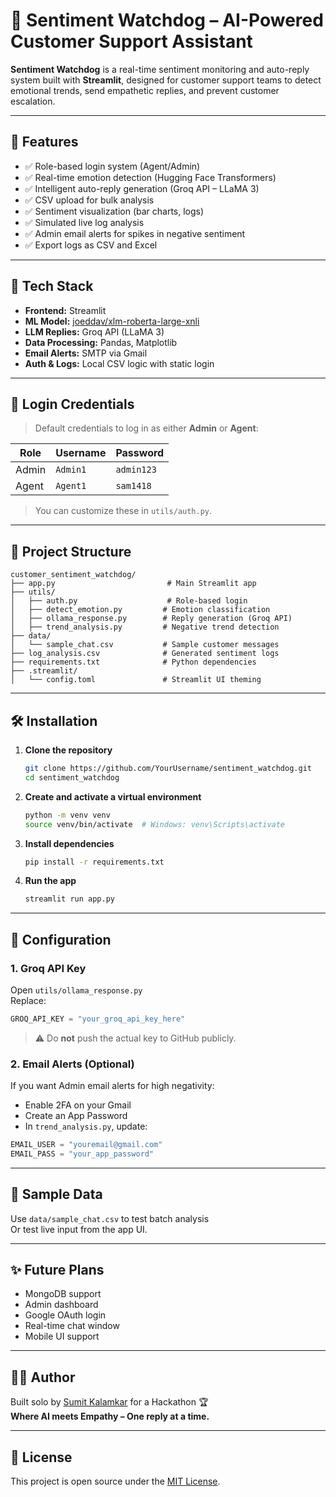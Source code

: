 # 🐶 Sentiment Watchdog – AI-Powered Customer Support Assistant

**Sentiment Watchdog** is a real-time sentiment monitoring and auto-reply system built with **Streamlit**, designed for customer support teams to detect emotional trends, send empathetic replies, and prevent customer escalation.

---

## 🚀 Features

- ✅ Role-based login system (Agent/Admin)
- ✅ Real-time emotion detection (Hugging Face Transformers)
- ✅ Intelligent auto-reply generation (Groq API – LLaMA 3)
- ✅ CSV upload for bulk analysis
- ✅ Sentiment visualization (bar charts, logs)
- ✅ Simulated live log analysis
- ✅ Admin email alerts for spikes in negative sentiment
- ✅ Export logs as CSV and Excel

---

## 🧠 Tech Stack

- **Frontend:** Streamlit  
- **ML Model:** [joeddav/xlm-roberta-large-xnli](https://huggingface.co/joeddav/xlm-roberta-large-xnli)  
- **LLM Replies:** Groq API (LLaMA 3)  
- **Data Processing:** Pandas, Matplotlib  
- **Email Alerts:** SMTP via Gmail  
- **Auth & Logs:** Local CSV logic with static login

---

## 🔐 Login Credentials

> Default credentials to log in as either **Admin** or **Agent**:

| Role   | Username     | Password   |
|--------|--------------|------------|
| Admin  | `Admin1`      | `admin123`|
| Agent  | `Agent1`      | `sam1418` |

> You can customize these in `utils/auth.py`.

---

## 📁 Project Structure

```
customer_sentiment_watchdog/
├── app.py                         # Main Streamlit app
├── utils/
│   ├── auth.py                    # Role-based login
│   ├── detect_emotion.py         # Emotion classification
│   ├── ollama_response.py        # Reply generation (Groq API)
│   ├── trend_analysis.py         # Negative trend detection
├── data/
│   └── sample_chat.csv           # Sample customer messages
├── log_analysis.csv              # Generated sentiment logs
├── requirements.txt              # Python dependencies
├── .streamlit/
│   └── config.toml               # Streamlit UI theming
```

---

## 🛠️ Installation

1. **Clone the repository**
   ```bash
   git clone https://github.com/YourUsername/sentiment_watchdog.git
   cd sentiment_watchdog
   ```

2. **Create and activate a virtual environment**
   ```bash
   python -m venv venv
   source venv/bin/activate  # Windows: venv\Scripts\activate
   ```

3. **Install dependencies**
   ```bash
   pip install -r requirements.txt
   ```

4. **Run the app**
   ```bash
   streamlit run app.py
   ```

---

## 🔑 Configuration

### 1. Groq API Key

Open `utils/ollama_response.py`  
Replace:
```python
GROQ_API_KEY = "your_groq_api_key_here"
```
> ⚠️ Do **not** push the actual key to GitHub publicly.

### 2. Email Alerts (Optional)

If you want Admin email alerts for high negativity:

- Enable 2FA on your Gmail
- Create an App Password
- In `trend_analysis.py`, update:
```python
EMAIL_USER = "youremail@gmail.com"
EMAIL_PASS = "your_app_password"
```

---

## 🧪 Sample Data

Use `data/sample_chat.csv` to test batch analysis  
Or test live input from the app UI.

---

## ✨ Future Plans

- MongoDB support
- Admin dashboard
- Google OAuth login
- Real-time chat window
- Mobile UI support

---

## 🙋‍♂️ Author

Built solo by [Sumit Kalamkar](https://github.com/Sumitkalamkar) for a Hackathon 🏆  
**Where AI meets Empathy – One reply at a time.**

---

## 📄 License

This project is open source under the [MIT License](LICENSE).
